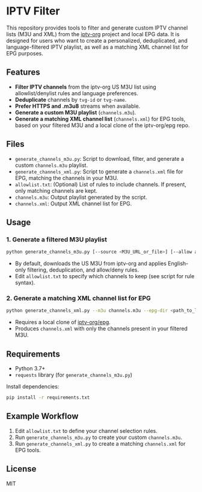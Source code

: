 # IPTV Filter

This repository provides tools to filter and generate custom IPTV channel lists (M3U and XML) from the [iptv-org](https://github.com/iptv-org/iptv) project and local EPG data. It is designed for users who want to create a personalized, deduplicated, and language-filtered IPTV playlist, as well as a matching XML channel list for EPG purposes.

## Features
- **Filter IPTV channels** from the iptv-org US M3U list using allowlist/denylist rules and language preferences.
- **Deduplicate** channels by `tvg-id` or `tvg-name`.
- **Prefer HTTPS and .m3u8** streams when available.
- **Generate a custom M3U playlist** (`channels.m3u`).
- **Generate a matching XML channel list** (`channels.xml`) for EPG tools, based on your filtered M3U and a local clone of the iptv-org/epg repo.

## Files
- `generate_channels_m3u.py`: Script to download, filter, and generate a custom `channels.m3u` playlist.
- `generate_channels_xml.py`: Script to generate a `channels.xml` file for EPG, matching the channels in your M3U.
- `allowlist.txt`: (Optional) List of rules to include channels. If present, only matching channels are kept.
- `channels.m3u`: Output playlist generated by the script.
- `channels.xml`: Output XML channel list for EPG.

## Usage

### 1. Generate a filtered M3U playlist
```bash
python generate_channels_m3u.py [--source <M3U_URL_or_file>] [--allow allowlist.txt] [--deny denylist.txt] [--out channels.m3u] [--no-english-only] [--dedup tvg-id|tvg-name|none]
```
- By default, downloads the US M3U from iptv-org and applies English-only filtering, deduplication, and allow/deny rules.
- Edit `allowlist.txt` to specify which channels to keep (see script for rule syntax).

### 2. Generate a matching XML channel list for EPG
```bash
python generate_channels_xml.py --m3u channels.m3u --epg-dir <path_to_local_epg_repo> [--out channels.xml]
```
- Requires a local clone of [iptv-org/epg](https://github.com/iptv-org/epg).
- Produces `channels.xml` with only the channels present in your filtered M3U.

## Requirements
- Python 3.7+
- `requests` library (for `generate_channels_m3u.py`)

Install dependencies:
```bash
pip install -r requirements.txt
```

## Example Workflow
1. Edit `allowlist.txt` to define your channel selection rules.
2. Run `generate_channels_m3u.py` to create your custom `channels.m3u`.
3. Run `generate_channels_xml.py` to create a matching `channels.xml` for EPG tools.

## License
MIT
